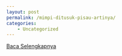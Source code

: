 ```yaml
---
layout: post
permalink: /mimpi-ditusuk-pisau-artinya/
categories:
    - Uncategorized
---
```


[Baca Selengkapnya](/08)